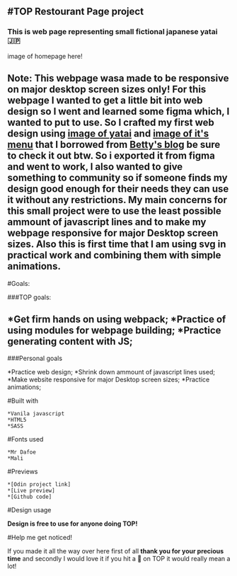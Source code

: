 #TOP Restourant Page project
---
###  This is web page representing small fictional japanese yatai 🇯🇵

image of homepage here!

**Note:** This webpage wasa made to be responsive on major desktop screen sizes only!
For this webpage I wanted to get a little bit into web design so I went and learned some figma which, 
I wanted to put to use. So I crafted my first web design using [image of yatai](https://images.squarespace-cdn.com/content/v1/50466cffe4b09c5c216a7a1d/1624801928589-P92HUSGX6F5IHYL1ASF2/WhatsApp+Image+2021-04-08+at+12.44.31.jpeg?format=750w;)
and [image of it's menu](https://images.squarespace-cdn.com/content/v1/50466cffe4b09c5c216a7a1d/1624803286161-0IM3SKV3NJC9CDKUK067/WhatsApp+Image+2021-04-08+at+12.44.32.jpeg?format=750w;)
that I borrowed from [Betty's blog](https://www.guobetty.com/blog/2021/6/22/blender-self-learning-one-month-progress;) be sure to check it out btw. So i exported it from figma 
and went to work, I also wanted to give something to community so if someone finds my design good enough for their needs they can use it without any restrictions. My main concerns 
for this small project were to use the least possible ammount of javascript lines and to make my webpage responsive for major Desktop screen sizes. Also this is first time that 
I am using svg in practical work and combining them with simple animations.
---
#Goals:

###TOP goals:

   *Get firm hands on using webpack;
   *Practice of using modules for webpage building;
   *Practice generating content with JS;
---
###Personal goals

   *Practice web design;
   *Shrink down ammount of javascript lines used;
   *Make website responsive for major Desktop screen sizes;
   *Practice animations;

#Built with

    *Vanila javascript
    *HTML5
    *SASS

#Fonts used
 
    *Mr Dafoe
    *Mali

#Previews
    
    *[Odin project link]
    *[Live preview]
    *[Github code]

#Design usage

**Design is free to use for anyone doing TOP!**

#Help me get noticed!

If you made it all the way over here first of all **thank you for your precious time** and secondly I would love it if you hit a 🌟 on TOP it would really mean a lot!
